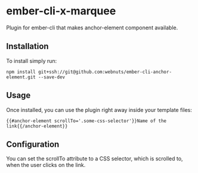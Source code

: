 # ember-cli-x-marquee

Plugin for ember-cli that makes anchor-element component available.

## Installation

To install simply run:

```
npm install git+ssh://git@github.com:webnuts/ember-cli-anchor-element.git --save-dev
```

## Usage

Once installed, you can use the plugin right away inside your template files:

```
{{#anchor-element scrollTo='.some-css-selector'}}Name of the link{{/anchor-element}}
```

## Configuration

You can set the scrollTo attribute to a CSS selector, which is scrolled to, when the user clicks on the link.